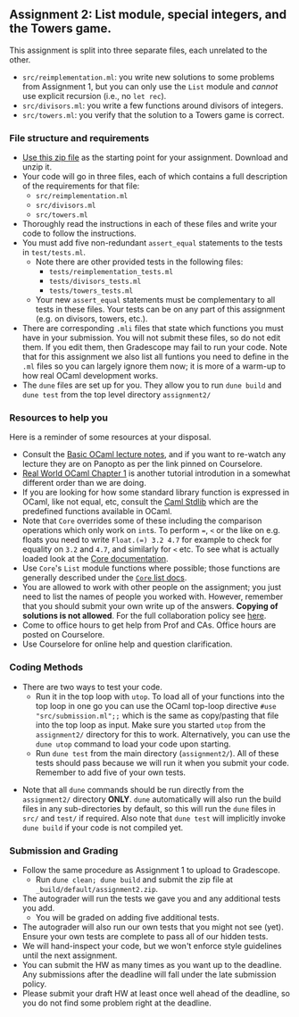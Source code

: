 Assignment 2: List module, special integers, and the Towers game.
--------------------------------

This assignment is split into three separate files, each unrelated to the other.
* `src/reimplementation.ml`: you write new solutions to some problems from Assignment 1, but you can only use the `List` module and *cannot* use explicit recursion (i.e., no `let rec`).
* `src/divisors.ml`: you write a few functions around divisors of integers.
* `src/towers.ml`: you verify that the solution to a Towers game is correct.

### File structure and requirements

* [Use this zip file](https://pl.cs.jhu.edu/fpse/assignments/assignment2.zip) as the starting point for your assignment. Download and unzip it.  
* Your code will go in three files, each of which contains a full description of the requirements for that file:
    * `src/reimplementation.ml`
    * `src/divisors.ml`
    * `src/towers.ml`
* Thoroughly read the instructions in each of these files and write your code to follow the instructions.
* You must add five non-redundant `assert_equal` statements to the tests in `test/tests.ml`.
    * Note there are other provided tests in the following files:
        * `tests/reimplementation_tests.ml`
        * `tests/divisors_tests.ml`
        * `tests/towers_tests.ml`
    * Your new `assert_equal` statements must be complementary to all tests in these files. Your tests can be on any part of this assignment (e.g. on divisors, towers, etc.).
* There are corresponding `.mli` files that state which functions you must have in your submission. You will not submit these files, so do not edit them. If you edit them, then Gradescope may fail to run your code.  Note that for this assignment we also list all funtions you need to define in the `.ml` files so you can largely ignore them now; it is more of a warm-up to how real OCaml development works.
* The `dune` files are set up for you. They allow you to run `dune build` and `dune test` from the top level directory `assignment2/`

### Resources to help you

Here is a reminder of some resources at your disposal.

-   Consult the [Basic OCaml lecture notes](https://pl.cs.jhu.edu/fpse/basic-ocaml.html), and if you want to re-watch any lecture they are on Panopto as per the link pinned on Courselore.
-   [Real World OCaml Chapter 1](https://dev.realworldocaml.org/guided-tour.html) is another tutorial introdution in a somewhat different order than we are doing.
-   If you are looking for how some standard library function is expressed in OCaml, like not equal, etc, consult the [Caml Stdlib](https://v2.ocaml.org/manual/stdlib.html) which are the predefined functions available in OCaml.
 - Note that `Core` overrides some of these including the comparison operations which only work on `int`s.  To perform `=`, `<` or the like on e.g. floats you need to write `Float.(=) 3.2 4.7` for example to check for equality on `3.2` and `4.7`, and similarly for `<` etc.  To see what is actually loaded look at the [Core documentation](https://ocaml.org/p/core/latest/doc/index.html).
- Use `Core`'s `List` module functions where possible; those functions are generally described under the [`Core` list docs](https://ocaml.org/p/core/latest/doc/Core/List/index.html).
-   You are allowed to work with other people on the assignment; you just need to list the names of people you worked with. However, remember that you should submit your own write up of the answers. **Copying of solutions is not allowed**. For the full collaboration policy see [here](https://pl.cs.jhu.edu/fpse/integrity.html).
-   Come to office hours to get help from Prof and CAs.  Office hours are posted on Courselore.
-   Use Courselore for online help and question clarification.

### Coding Methods

* There are two ways to test your code.
    * Run it in the top loop with `utop`. To load all of your functions into the top loop in one go you can use the OCaml top-loop directive `#use "src/submission.ml";;` which is the same as copy/pasting that file into the top loop as input. Make sure you started `utop` from the `assignment2/` directory for this to work. Alternatively, you can use the `dune utop` command to load your code upon starting.
    * Run `dune test` from the main directory (`assignment2/`). All of these tests should pass because we will run it when you submit your code. Remember to add five of your own tests.
- Note that all `dune` commands should be run directly from the `assignment2/` directory **ONLY**. `dune` automatically will also run the build files in any sub-directories by default, so this will run the `dune` files in `src/` and `test/` if required. Also note that `dune test` will implicitly invoke `dune build` if your code is not compiled yet.

### Submission and Grading

* Follow the same procedure as Assignment 1 to upload to Gradescope.
    * Run `dune clean; dune build` and submit the zip file at `_build/default/assignment2.zip`.
* The autograder will run the tests we gave you and any additional tests you add.
    * You will be graded on adding five additional tests.
* The autograder will also run our own tests that you might not see (yet). Ensure your own tests are complete to pass all of our hidden tests.
* We will hand-inspect your code, but we won't enforce style guidelines until the next assignment.
* You can submit the HW as many times as you want up to the deadline. Any submissions after the deadline will fall under the late submission policy.
* Please submit your draft HW at least once well ahead of the deadline, so you do not find some problem right at the deadline.

